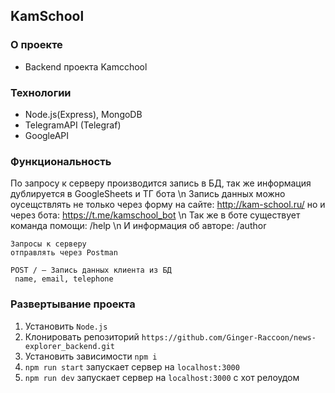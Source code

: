 ## KamSchool
### О проекте
+ Backend проекта Kamcchool

### Технологии
+ Node.js(Express), MongoDB
+ TelegramAPI (Telegraf)
+ GoogleAPI

### Функциональность
По запросу к серверу производится запись в БД, так же информация дублируется в GoogleSheets и ТГ бота \n
Запись данных можно оусещствлять не только через форму на сайте: http://kam-school.ru/ но и через бота: https://t.me/kamschool_bot \n
Так же в боте существует команда помощи: /help \n
И информация об авторе: /author

    Запросы к серверу    
    отправлять через Postman

    POST / — Запись данных клиента из БД    
     name, email, telephone

### Развертывание проекта
1. Установить `Node.js`
2. Клонировать репозиторий `https://github.com/Ginger-Raccoon/news-explorer_backend.git`
3. Установить зависимости `npm i`
4. `npm run start` запускает сервер на `localhost:3000`
5. `npm run dev` запускает сервер на `localhost:3000` с хот релоудом
